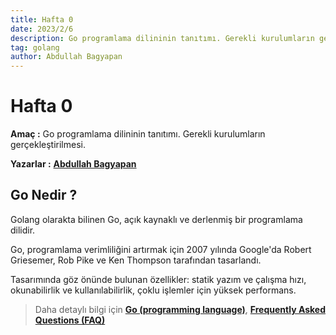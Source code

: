 ```yaml
---
title: Hafta 0
date: 2023/2/6
description: Go programlama dilininin tanıtımı. Gerekli kurulumların gerçekleştirilmesi.
tag: golang
author: Abdullah Bagyapan
---
```


# Hafta 0

**Amaç :** Go programlama dilininin tanıtımı. Gerekli kurulumların gerçekleştirilmesi.

**Yazarlar :** [**Abdullah Bagyapan**](https://github.com/abdullahbagyapan)

## Go Nedir ?

Golang olarakta bilinen Go, açık kaynaklı ve derlenmiş bir programlama dilidir.

Go, programlama verimliliğini artırmak için 2007 yılında Google'da Robert Griesemer, Rob Pike ve Ken Thompson tarafından tasarlandı.

Tasarımında göz önünde bulunan özellikler: statik yazım ve çalışma hızı, okunabilirlik ve kullanılabilirlik, çoklu işlemler için yüksek performans.

> Daha detaylı bilgi için [**Go (programming language)**](https://en.wikipedia.org/wiki/Go_(programming_language)), [**Frequently Asked Questions (FAQ)**](https://go.dev/doc/faq)